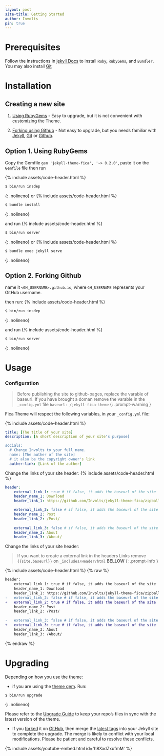 ```yaml
---
layout: post
site-title: Getting Started
author: Involts
pin: true
---
```

# Prerequisites

Follow the instructions in [jekyll Docs](https://jekyllrb.com/docs/installation/) to install `Ruby`, `RubyGems`, and `Bundler`. You may also install [Git](https://git-scm.com/)

# Installation

## Creating a new site

1. [Using RubyGems](https://rubygems.org/gems/jekyll-theme-fica) - Easy to upgrade, but it is not convenient with customizing the Theme.

1. [Forking using Github](https://github.com/Involts/jekyll-theme-fica/generate) - Not easy to upgrade, but you needs familiar with [Jekyll](https://jekyllrb.com), [Git](https://git-scm.com/) or [Github](https://github.com/).

## Option 1. Using RubyGems

Copy the Gemfile `gem 'jekyll-theme-fica', '~> 0.2.0'`, paste it on the `Gemfile` file then run 

{% include assets/code-header.html %}
```bash
$ bin/run insdep
```
{: .nolineno}
or
{% include assets/code-header.html %}
```bash
$ bundle install
```
{: .nolineno}

and run
{% include assets/code-header.html %}
```bash
$ bin/run server
```
{: .nolineno}
or
{% include assets/code-header.html %}
```bash
$ bundle exec jekyll serve
```
{: .nolineno}




## Option 2. Forking Github

name it `<GH_USERNAME>.github.io`, where `GH_USERNAME` represents your GitHub username.

 then run:
{% include assets/code-header.html %}
```bash
$ bin/run insdep
```
{: .nolineno}

and run
{% include assets/code-header.html %}
```bash
$ bin/run server
```
{: .nolineno}

# Usage

### Configuration

> Before publishing the site to github-pages, replace the varable of baseurl. If you have brought a doman remove the varable in the `_config.yml` file 
`baseurl: /jekyll-fica-theme`
{: .prompt-warning }

Fica Theme will respect the following variables, in your `_config.yml` file:

{% include assets/code-header.html %}
```yml
title: [The title of your site]
description: [A short description of your site's purpose]

socials:
  # Change Involts to your full name.
  name: [The auther of the site]
  # it also be the copyright owner's link
  auther-link: [Link of the auther]
```

Change the links of your site header:
{% include assets/code-header.html %}
```yml
header:
    external_link_1: true # if false, it adds the baseurl of the site
    header_name_1: Download
    header_link_1: https://github.com/Involts/jekyll-theme-fica/zipball/master

    external_link_2: false # if false, it adds the baseurl of the site
    header_name_2: Post
    header_link_2: /Post/
    
    external_link_3: false # if false, it adds the baseurl of the site
    header_name_3: About
    header_link_3: /About/
```

Change the links of your site header:

 > If you want to create a external link in the headers Links remove `{{site.baseurl}}` on `_includes/Header/html` **BELLOW**
 {: .prompt-info }

{% include assets/code-header.html %}
{% raw %}
```diff
header:
    external_link_1: true # if false, it adds the baseurl of the site
    header_name_1: Download
    header_link_1: https://github.com/Involts/jekyll-theme-fica/zipball/master
-   external_link_2: false # if false, it adds the baseurl of the site
+   external_link_2: true # if false, it adds the baseurl of the site
    header_name_2: Post
    header_link_2: /Post/
    
-   external_link_3: false # if false, it adds the baseurl of the site
+   external_link_3: true # if false, it adds the baseurl of the site
    header_name_3: About
    header_link_3: /About/
  ```
{% endraw %}  

#  Upgrading
  Depending on how you use the theme:

- if you are using the [theme gem](https://rubygems.org/gems/jekyll-theme-fica). Run:

```bash
$ bin/run upgrade
```
{: .nolineno}

Please refer to the [Upgrade Guide](https://github.com/Involts/jekyll-theme-fica/wiki/Theme-Upgrade-Guide) to keep your repo’s files in sync with the latest version of the theme.

- If you [forked](https://github.com/Involts/jekyll-theme-fica/fork) it on [GitHub](https://github.com/Involts/jekyll-theme-fica), then merge the [latest tags](https://github.com/Involts/jekyll-theme-fica/tags) into your Jekyll site to complete the upgrade. The merge is likely to conflict with your local modifications. Please be patient and careful to resolve these conflicts.

{% include assets/youtube-embed.html id='h8XxdZxufmM' %}







